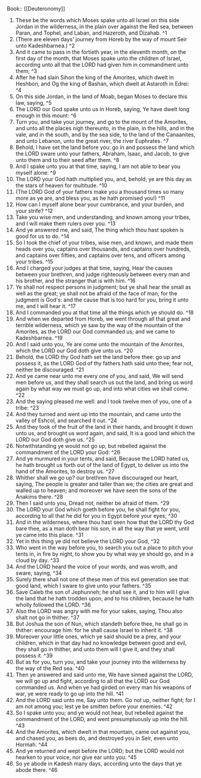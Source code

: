  Book:: [[Deuteronomy]]
 1. These be the words which Moses spake unto all Israel on this side Jordan in the wilderness, in the plain over against the Red sea, between Paran, and Tophel, and Laban, and Hazeroth, and Dizahab. ^1
 2. (There are eleven days' journey from Horeb by the way of mount Seir unto Kadeshbarnea.) ^2
 3. And it came to pass in the fortieth year, in the eleventh month, on the first day of the month, that Moses spake unto the children of Israel, according unto all that the LORD had given him in commandment unto them; ^3
 4. After he had slain Sihon the king of the Amorites, which dwelt in Heshbon, and Og the king of Bashan, which dwelt at Astaroth in Edrei: ^4
 5. On this side Jordan, in the land of Moab, began Moses to declare this law, saying, ^5
 6. The LORD our God spake unto us in Horeb, saying, Ye have dwelt long enough in this mount: ^6
 7. Turn you, and take your journey, and go to the mount of the Amorites, and unto all the places nigh thereunto, in the plain, in the hills, and in the vale, and in the south, and by the sea side, to the land of the Canaanites, and unto Lebanon, unto the great river, the river Euphrates. ^7
 8. Behold, I have set the land before you: go in and possess the land which the LORD sware unto your fathers, Abraham, Isaac, and Jacob, to give unto them and to their seed after them. ^8
 9. And I spake unto you at that time, saying, I am not able to bear you myself alone: ^9
 10. The LORD your God hath multiplied you, and, behold, ye are this day as the stars of heaven for multitude. ^10
 11. (The LORD God of your fathers make you a thousand times so many more as ye are, and bless you, as he hath promised you!) ^11
 12. How can I myself alone bear your cumbrance, and your burden, and your strife? ^12
 13. Take you wise men, and understanding, and known among your tribes, and I will make them rulers over you. ^13
 14. And ye answered me, and said, The thing which thou hast spoken is good for us to do. ^14
 15. So I took the chief of your tribes, wise men, and known, and made them heads over you, captains over thousands, and captains over hundreds, and captains over fifties, and captains over tens, and officers among your tribes. ^15
 16. And I charged your judges at that time, saying, Hear the causes between your brethren, and judge righteously between every man and his brother, and the stranger that is with him. ^16
 17. Ye shall not respect persons in judgment; but ye shall hear the small as well as the great; ye shall not be afraid of the face of man; for the judgment is God's: and the cause that is too hard for you, bring it unto me, and I will hear it. ^17
 18. And I commanded you at that time all the things which ye should do. ^18
 19. And when we departed from Horeb, we went through all that great and terrible wilderness, which ye saw by the way of the mountain of the Amorites, as the LORD our God commanded us; and we came to Kadeshbarnea. ^19
 20. And I said unto you, Ye are come unto the mountain of the Amorites, which the LORD our God doth give unto us. ^20
 21. Behold, the LORD thy God hath set the land before thee: go up and possess it, as the LORD God of thy fathers hath said unto thee; fear not, neither be discouraged. ^21
 22. And ye came near unto me every one of you, and said, We will send men before us, and they shall search us out the land, and bring us word again by what way we must go up, and into what cities we shall come. ^22
 23. And the saying pleased me well: and I took twelve men of you, one of a tribe: ^23
 24. And they turned and went up into the mountain, and came unto the valley of Eshcol, and searched it out. ^24
 25. And they took of the fruit of the land in their hands, and brought it down unto us, and brought us word again, and said, It is a good land which the LORD our God doth give us. ^25
 26. Notwithstanding ye would not go up, but rebelled against the commandment of the LORD your God: ^26
 27. And ye murmured in your tents, and said, Because the LORD hated us, he hath brought us forth out of the land of Egypt, to deliver us into the hand of the Amorites, to destroy us. ^27
 28. Whither shall we go up? our brethren have discouraged our heart, saying, The people is greater and taller than we; the cities are great and walled up to heaven; and moreover we have seen the sons of the Anakims there. ^28
 29. Then I said unto you, Dread not, neither be afraid of them. ^29
 30. The LORD your God which goeth before you, he shall fight for you, according to all that he did for you in Egypt before your eyes; ^30
 31. And in the wilderness, where thou hast seen how that the LORD thy God bare thee, as a man doth bear his son, in all the way that ye went, until ye came into this place. ^31
 32. Yet in this thing ye did not believe the LORD your God, ^32
 33. Who went in the way before you, to search you out a place to pitch your tents in, in fire by night, to show you by what way ye should go, and in a cloud by day. ^33
 34. And the LORD heard the voice of your words, and was wroth, and sware, saying, ^34
 35. Surely there shall not one of these men of this evil generation see that good land, which I sware to give unto your fathers. ^35
 36. Save Caleb the son of Jephunneh; he shall see it, and to him will I give the land that he hath trodden upon, and to his children, because he hath wholly followed the LORD. ^36
 37. Also the LORD was angry with me for your sakes, saying, Thou also shalt not go in thither. ^37
 38. But Joshua the son of Nun, which standeth before thee, he shall go in thither: encourage him: for he shall cause Israel to inherit it. ^38
 39. Moreover your little ones, which ye said should be a prey, and your children, which in that day had no knowledge between good and evil, they shall go in thither, and unto them will I give it, and they shall possess it. ^39
 40. But as for you, turn you, and take your journey into the wilderness by the way of the Red sea. ^40
 41. Then ye answered and said unto me, We have sinned against the LORD, we will go up and fight, according to all that the LORD our God commanded us. And when ye had girded on every man his weapons of war, ye were ready to go up into the hill. ^41
 42. And the LORD said unto me, Say unto them. Go not up, neither fight; for I am not among you; lest ye be smitten before your enemies. ^42
 43. So I spake unto you; and ye would not hear, but rebelled against the commandment of the LORD, and went presumptuously up into the hill. ^43
 44. And the Amorites, which dwelt in that mountain, came out against you, and chased you, as bees do, and destroyed you in Seir, even unto Hormah. ^44
 45. And ye returned and wept before the LORD; but the LORD would not hearken to your voice, nor give ear unto you. ^45
 46. So ye abode in Kadesh many days, according unto the days that ye abode there. ^46
